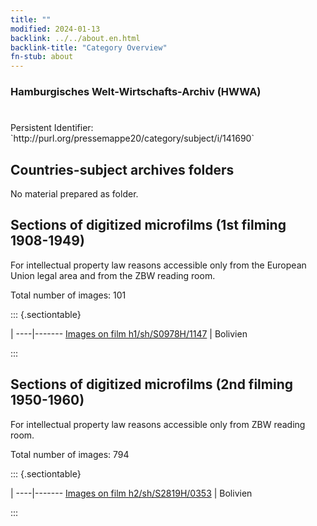 ```yaml
---
title: ""
modified: 2024-01-13
backlink: ../../about.en.html
backlink-title: "Category Overview"
fn-stub: about
---
```


### Hamburgisches Welt-Wirtschafts-Archiv (HWWA)

# 

<div class="hint">Persistent Identifier: `http://purl.org/pressemappe20/category/subject/i/141690`</div>







## Countries-subject archives folders





No material prepared as folder.



<a id="filmsections" />

## Sections of digitized microfilms (1st filming 1908-1949)

<p>For intellectual property law reasons accessible only from the European Union legal area and from the ZBW reading room.</p>



<p>Total number of images: 101</p>




::: {.sectiontable}

 | 
----|-------
<a class="btn" href="https://pm20.zbw.eu/film/h1/sh/S0978H/1147" rel="nofollow">Images on film h1/sh/S0978H/1147</a> | Bolivien


:::




## Sections of digitized microfilms (2nd filming 1950-1960)

<p>For intellectual property law reasons accessible only from ZBW reading room.</p>



<p>Total number of images: 794</p>




::: {.sectiontable}

 | 
----|-------
<a class="btn" href="https://pm20.zbw.eu/film/h2/sh/S2819H/0353" rel="nofollow">Images on film h2/sh/S2819H/0353</a> | Bolivien


:::
















